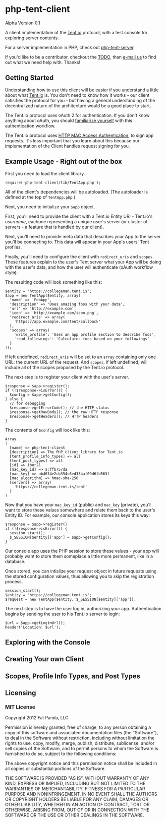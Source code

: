 php-tent-client
===============

Alpha Version 0.1

A client implementation of the [Tent.io](http://tent.io/) protocol, 
with a test console for exploring server contents.

For a server implementation in PHP, check out [php-tent-server](http://github.com/collegeman/php-tent-server).

If you'd like to be a contributor, checkout the [TODO](https://github.com/collegeman/php-tent-server/blob/master/TODO.md), 
then [e-mail us](mailto:yo@fatpandadev.com) to find out what we need
help with. Thanks!

## Getting Started

Understanding how to use this client will be easier if you understand
a little about what [Tent.io](http://tent.io/) is. You don't need to know how it works - 
our client satisifies the protocol for you - but having a general understanding of
the decentralized nature of the architecture would be a good place to start.

The Tent.io protocol uses oAuth 2 for authentication. If you don't 
know anything about oAuth, you should [familiarize yourself](http://en.wikipedia.org/wiki/OAuth)
with this authentication workflow.

The Tent.io protocol uses [HTTP MAC Access Authentication](http://tools.ietf.org/html/draft-ietf-oauth-v2-http-mac-01),
to sign app requests. It's less important that you learn about this
because our implementation of the Client handles request signing for you.

## Example Usage - Right out of the box

First you need to load the client library.

    require('php-tent-client/lib/TentApp.php');

All of the client's dependencies will be autoloaded. (The autoloader
is defined at the top of `TentApp.php`.)

Next, you need to initialize your `$app` object. 

First, you'll need to provide the client with a Tent.io Entity URI - 
Tent.io's *username*, eachone representing a unique user's server 
(or cluster of servers - a feature that is handled by our client). 

Next, you'll need to provide meta data that describes your App to
the server you'll be connecting to. This data will appear in your
App's users' Tent profiles.

Finally, you'll need to configure the client with `redirect_uris`
and `scopes`. These features explain to the user's Tent server what
your App will be doing with the user's data, and how the user will
authenticate (oAuth workflow style).

The resulting code will look something like this:

    $entity = 'https://collegeman.tent.is';
    $app = new TentApp($entity, array(
      'name' => 'FooApp',
      'description' => 'Does amazing foos with your data',
      'url' => 'http://example.com',
      'icon' => 'http://example.com/icon.png',
      'redirect_uris' => array( 
        'https://app.example.com/tent/callback'
      ),
      'scopes' => array(
        'write_profile': 'Uses an app profile section to describe foos',
        'read_followings': 'Calculates foos based on your followings'
      )
    ));

If left undefined, `redirect_uris` will be set to an `array` containing
only one URL: the current URL of the request. And `scopes`, if left
undefined, will include all of the scopes proposed by the Tent.io 
protocol.

The next step is to register your client with the user's server. 

    $response = $app->register();
    if (!$response->isError()) {
      $config = $app->getConfig();
    } else {
      // for debugging
      $response->getErrorCode(); // the HTTP status
      $response->getRawBody(); // the raw HTTP response
      $response->getHeaders(); // HTTP headers
    }

The contents of `$config` will look like this:

    Array
    (
      [name] => php-tent-client
      [description] => The PHP client library for Tent.io
      [tent_profile_info_types] => all
      [tent_post_types] => all
      [id] => ibor21
      [mac_key_id] => a:ffb757da
      [mac_key] => ab4634e2cb354c6ed334af09d6fb563f
      [mac_algorithm] => hmac-sha-256
      [servers] => array(
        'https://collegeman.tent.is/tent'
      )
    )

Now that you have your `mac_key_id` (public) and `mac_key` (private), 
you'll want to store these values somewhere and relate them back to the user's
Entity ID. For example, our console application stores its keys this way:

    $response = $app->register()
    if (!$response->isError()) {
      session_start();
      $_SESSION[$entity]['app'] = $app->getConfig();
    }

Our console app uses the PHP session to store these values - your app
will probably want to store them someplace a little more permanent,
like in a database.

Once stored, you can intialize your request object in future requests
using the stored configuration values, thus allowing you to skip the registration 
process.

    session_start();
    $entity = "https://collegeman.tent.is";
    $request = new TentApp($entity, $_SESSION[$entity]['app']);

The next step is to have the user log in, authorizing your 
app. Authentication begins by sending the user to his Tent.io 
server to login:

    $url = $app->getLoginUrl();
    header('Location: $url');


## Exploring with the Console

## Creating Your own Client

## Scopes, Profile Info Types, and Post Types

## Licensing

### MIT License

Copyright 2012 Fat Panda, LLC

Permission is hereby granted, free of charge, to any person obtaining
a copy of this software and associated documentation files (the
"Software"), to deal in the Software without restriction, including
without limitation the rights to use, copy, modify, merge, publish,
distribute, sublicense, and/or sell copies of the Software, and to
permit persons to whom the Software is furnished to do so, subject to
the following conditions:

The above copyright notice and this permission notice shall be
included in all copies or substantial portions of the Software.

THE SOFTWARE IS PROVIDED "AS IS", WITHOUT WARRANTY OF ANY KIND,
EXPRESS OR IMPLIED, INCLUDING BUT NOT LIMITED TO THE WARRANTIES OF
MERCHANTABILITY, FITNESS FOR A PARTICULAR PURPOSE AND
NONINFRINGEMENT. IN NO EVENT SHALL THE AUTHORS OR COPYRIGHT HOLDERS BE
LIABLE FOR ANY CLAIM, DAMAGES OR OTHER LIABILITY, WHETHER IN AN ACTION
OF CONTRACT, TORT OR OTHERWISE, ARISING FROM, OUT OF OR IN CONNECTION
WITH THE SOFTWARE OR THE USE OR OTHER DEALINGS IN THE SOFTWARE.